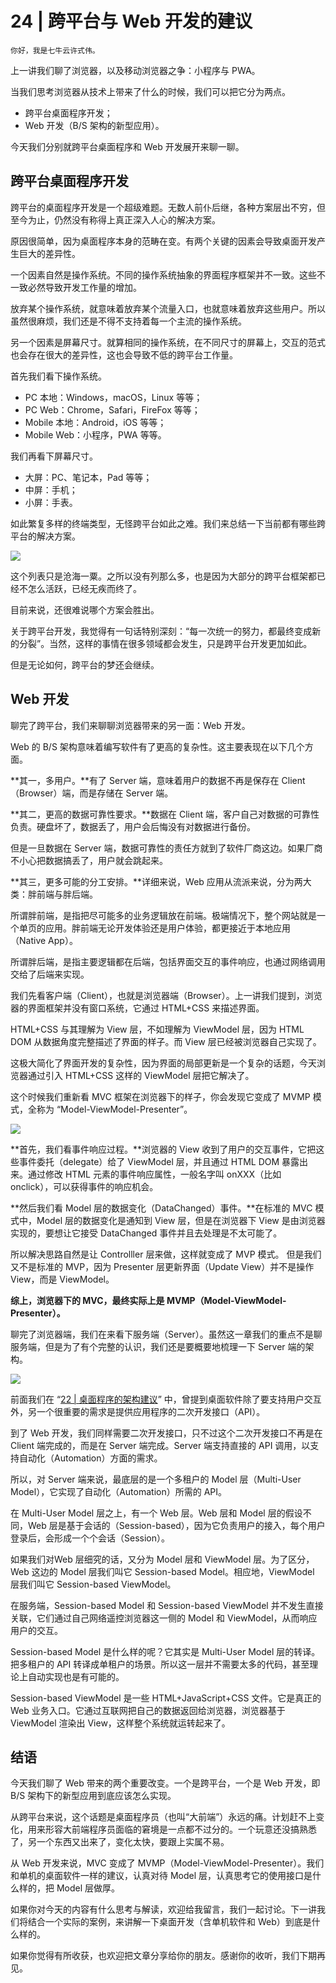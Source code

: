 # 24 | 跨平台与 Web 开发的建议

    你好，我是七牛云许式伟。

上一讲我们聊了浏览器，以及移动浏览器之争：小程序与 PWA。

当我们思考浏览器从技术上带来了什么的时候，我们可以把它分为两点。

*   跨平台桌面程序开发；
*   Web 开发（B/S 架构的新型应用）。

今天我们分别就跨平台桌面程序和 Web 开发展开来聊一聊。

## 跨平台桌面程序开发

跨平台的桌面程序开发是一个超级难题。无数人前仆后继，各种方案层出不穷，但至今为止，仍然没有称得上真正深入人心的解决方案。

原因很简单，因为桌面程序本身的范畴在变。有两个关键的因素会导致桌面开发产生巨大的差异性。

一个因素自然是操作系统。不同的操作系统抽象的界面程序框架并不一致。这些不一致必然导致开发工作量的增加。

放弃某个操作系统，就意味着放弃某个流量入口，也就意味着放弃这些用户。所以虽然很麻烦，我们还是不得不支持着每一个主流的操作系统。

另一个因素是屏幕尺寸。就算相同的操作系统，在不同尺寸的屏幕上，交互的范式也会存在很大的差异性，这也会导致不低的跨平台工作量。

首先我们看下操作系统。

*   PC 本地：Windows，macOS，Linux 等等；
*   PC Web：Chrome，Safari，FireFox 等等；
*   Mobile 本地：Android，iOS 等等；
*   Mobile Web：小程序，PWA 等等。

我们再看下屏幕尺寸。

*   大屏：PC、笔记本，Pad 等等；
*   中屏：手机；
*   小屏：手表。

如此繁复多样的终端类型，无怪跨平台如此之难。我们来总结一下当前都有哪些跨平台的解决方案。

![](https://static001.geekbang.org/resource/image/da/c7/daf115d3a745c302026b914ee760ccc7.jpg)

这个列表只是沧海一粟。之所以没有列那么多，也是因为大部分的跨平台框架都已经不怎么活跃，已经无疾而终了。

目前来说，还很难说哪个方案会胜出。

关于跨平台开发，我觉得有一句话特别深刻：“每一次统一的努力，都最终变成新的分裂”。当然，这样的事情在很多领域都会发生，只是跨平台开发更加如此。

但是无论如何，跨平台的梦还会继续。

## Web 开发

聊完了跨平台，我们来聊聊浏览器带来的另一面：Web 开发。

Web 的 B/S 架构意味着编写软件有了更高的复杂性。这主要表现在以下几个方面。

**其一，多用户。**有了 Server 端，意味着用户的数据不再是保存在 Client（Browser）端，而是存储在 Server 端。

**其二，更高的数据可靠性要求。**数据在 Client 端，客户自己对数据的可靠性负责。硬盘坏了，数据丢了，用户会后悔没有对数据进行备份。

但是一旦数据在 Server 端，数据可靠性的责任方就到了软件厂商这边。如果厂商不小心把数据搞丢了，用户就会跳起来。

**其三，更多可能的分工安排。**详细来说，Web 应用从流派来说，分为两大类：胖前端与胖后端。

所谓胖前端，是指把尽可能多的业务逻辑放在前端。极端情况下，整个网站就是一个单页的应用。胖前端无论开发体验还是用户体验，都更接近于本地应用（Native App）。

所谓胖后端，是指主要逻辑都在后端，包括界面交互的事件响应，也通过网络调用交给了后端来实现。

我们先看客户端（Client），也就是浏览器端（Browser）。上一讲我们提到，浏览器的界面框架并没有窗口系统，它通过 HTML+CSS 来描述界面。

HTML+CSS 与其理解为 View 层，不如理解为 ViewModel 层，因为 HTML DOM 从数据角度完整描述了界面的样子。而 View 层已经被浏览器自己实现了。

这极大简化了界面开发的复杂性，因为界面的局部更新是一个复杂的话题，今天浏览器通过引入 HTML+CSS 这样的 ViewModel 层把它解决了。

这个时候我们重新看 MVC 框架在浏览器下的样子，你会发现它变成了 MVMP 模式，全称为 “Model-ViewModel-Presenter”。

![](https://static001.geekbang.org/resource/image/94/7f/94475e49c61f8dfbadb2448c7bc72b7f.png)

**首先，我们看事件响应过程。**浏览器的 View 收到了用户的交互事件，它把这些事件委托（delegate）给了 ViewModel 层，并且通过 HTML DOM 暴露出来。通过修改 HTML 元素的事件响应属性，一般名字叫 onXXX（比如 onclick），可以获得事件的响应机会。

**然后我们看 Model 层的数据变化（DataChanged）事件。**在标准的 MVC 模式中，Model 层的数据变化是通知到 View 层，但是在浏览器下 View 是由浏览器实现的，要想让它接受 DataChanged 事件并且去处理是不太可能了。

所以解决思路自然是让 Controlller 层来做，这样就变成了 MVP 模式。 但是我们又不是标准的 MVP，因为 Presenter 层更新界面（Update View）并不是操作 View，而是 ViewModel。

**综上，浏览器下的 MVC，最终实际上是 MVMP（Model-ViewModel-Presenter）。**

聊完了浏览器端，我们在来看下服务端（Server）。虽然这一章我们的重点不是聊服务端，但是为了有个完整的认识，我们还是要概要地梳理一下 Server 端的架构。

![](https://static001.geekbang.org/resource/image/7d/c2/7d4754709350d95b8afe0aa35e6e6dc2.jpg)

前面我们在 “[22 | 桌面程序的架构建议](https://time.geekbang.org/column/article/105356)” 中，曾提到桌面软件除了要支持用户交互外，另一个很重要的需求是提供应用程序的二次开发接口（API）。

到了 Web 开发，我们同样需要二次开发接口，只不过这个二次开发接口不再是在 Client 端完成的，而是在 Server 端完成。Server 端支持直接的 API 调用，以支持自动化（Automation）方面的需求。

所以，对 Server 端来说，最底层的是一个多租户的 Model 层（Multi-User Model），它实现了自动化（Automation）所需的 API。

在 Multi-User Model 层之上，有一个 Web 层。Web 层和 Model 层的假设不同，Web 层是基于会话的（Session-based），因为它负责用户的接入，每个用户登录后，会形成一个个会话（Session）。

如果我们对Web 层细究的话，又分为 Model 层和 ViewModel 层。为了区分，Web 这边的 Model 层我们叫它 Session-based Model。相应地，ViewModel 层我们叫它 Session-based ViewModel。

在服务端，Session-based Model 和 Session-based ViewModel 并不发生直接关联，它们通过自己网络遥控浏览器这一侧的 Model 和 ViewModel，从而响应用户的交互。

Session-based Model 是什么样的呢？它其实是 Multi-User Model 层的转译。把多租户的 API 转译成单租户的场景。所以这一层并不需要太多的代码，甚至理论上自动实现也是有可能的。

Session-based ViewModel 是一些 HTML+JavaScript+CSS 文件。它是真正的 Web 业务入口。它通过互联网把自己的数据返回给浏览器，浏览器基于 ViewModel 渲染出 View，这样整个系统就运转起来了。

## 结语

今天我们聊了 Web 带来的两个重要改变。一个是跨平台，一个是 Web 开发，即 B/S 架构下的新型应用到底应该怎么实现。

从跨平台来说，这个话题是桌面程序员（也叫“大前端”）永远的痛。计划赶不上变化，用来形容大前端程序员面临的窘境是一点都不过分的。一个玩意还没搞熟悉了，另一个东西又出来了，变化太快，要跟上实属不易。

从 Web 开发来说，MVC 变成了 MVMP（Model-ViewModel-Presenter）。我们和单机的桌面软件一样的建议，认真对待 Model 层，认真思考它的使用接口是什么样的，把 Model 层做厚。

如果你对今天的内容有什么思考与解读，欢迎给我留言，我们一起讨论。下一讲我们将结合一个实际的案例，来讲解一下桌面开发（含单机软件和 Web）到底是什么样的。

如果你觉得有所收获，也欢迎把文章分享给你的朋友。感谢你的收听，我们下期再见。
    